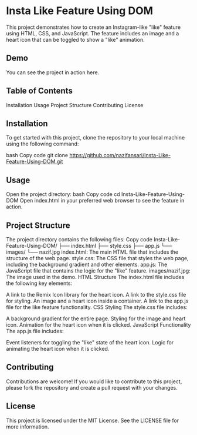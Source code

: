 # Insta Like Feature Using DOM
This project demonstrates how to create an Instagram-like "like" feature using HTML, CSS, and JavaScript. The feature includes an image and a heart icon that can be toggled to show a "like" animation.

## Demo
You can see the project in action here.

## Table of Contents
Installation
Usage
Project Structure
Contributing
License

## Installation
To get started with this project, clone the repository to your local machine using the following command:

bash
Copy code
git clone https://github.com/nazifansari/Insta-Like-Feature-Using-DOM.git

## Usage
Open the project directory:
bash
Copy code
cd Insta-Like-Feature-Using-DOM
Open index.html in your preferred web browser to see the feature in action.

## Project Structure
The project directory contains the following files:
Copy code
Insta-Like-Feature-Using-DOM/
├── index.html
├── style.css
├── app.js
└── images/
    └── nazif.jpg
index.html: The main HTML file that includes the structure of the web page.
style.css: The CSS file that styles the web page, including the background gradient and other elements.
app.js: The JavaScript file that contains the logic for the "like" feature.
images/nazif.jpg: The image used in the demo.
HTML Structure
The index.html file includes the following key elements:

A link to the Remix Icon library for the heart icon.
A link to the style.css file for styling.
An image and a heart icon inside a container.
A link to the app.js file for the like feature functionality.
CSS Styling
The style.css file includes:

A background gradient for the entire page.
Styling for the image and heart icon.
Animation for the heart icon when it is clicked.
JavaScript Functionality
The app.js file includes:

Event listeners for toggling the "like" state of the heart icon.
Logic for animating the heart icon when it is clicked.

## Contributing
Contributions are welcome! If you would like to contribute to this project, please fork the repository and create a pull request with your changes.

## License
This project is licensed under the MIT License. See the LICENSE file for more information.

